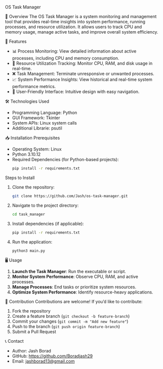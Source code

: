 OS Task Manager

📌 Overview
The OS Task Manager is a system monitoring and management tool that provides real-time insights into system performance, running processes, and resource utilization. It allows users to track CPU and memory usage, manage active tasks, and improve overall system efficiency.

🚀 Features
- 📊 Process Monitoring: View detailed information about active processes, including CPU and memory consumption.
- 🚦 Resource Utilization Tracking: Monitor CPU, RAM, and disk usage in real-time.
- ❌ Task Management: Terminate unresponsive or unwanted processes.
- 📈 System Performance Insights: View historical and real-time system performance metrics.
- 🎨 User-Friendly Interface: Intuitive design with easy navigation.

 🛠️ Technologies Used
- Programming Language: Python 
- GUI Framework: Tkinter 
- System APIs:  Linux system calls 
- Additional Librarie: psutil

 📥 Installation
 Prerequisites
- Operating System: Linux 
- Python 3.10.12
- Required Dependencies (for Python-based projects):
  ```sh
  pip install -r requirements.txt
  ```

Steps to Install
1. Clone the repository:
   ```sh
   git clone https://github.com/Jash/os-task-manager.git
   ```
2. Navigate to the project directory:
   ```sh
   cd task_manager
   ```
3. Install dependencies (if applicable):
   ```sh
   pip install -r requirements.txt
   ```
4. Run the application:
   ```sh
   python3 main.py  
   ```

🖥️ Usage
1. **Launch the Task Manager**: Run the executable or script.
2. **Monitor System Performance**: Observe CPU, RAM, and active processes.
3. **Manage Processes**: End tasks or prioritize system resources.
4. **Optimize System Performance**: Identify resource-heavy applications.

🤝 Contribution
Contributions are welcome! If you’d like to contribute:
1. Fork the repository
2. Create a feature branch (`git checkout -b feature-branch`)
3. Commit your changes (`git commit -m "Add new feature"`)
4. Push to the branch (`git push origin feature-branch`)
5. Submit a Pull Request


📞 Contact
- Author: Jash Borad 
- GitHub: https://github.com/Boradjash29
- Email: jashborad13@gmail.com
